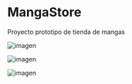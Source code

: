 # MangaStore
Proyecto prototipo de tienda de mangas

![imagen](https://user-images.githubusercontent.com/104238144/211173262-c2ea1b0e-5a31-4d88-bcc7-8a22e94de5b4.png)

![imagen](https://user-images.githubusercontent.com/104238144/211173243-5ddb65a1-3bd2-4ca2-aa95-ac58be393ec6.png)

![imagen](https://user-images.githubusercontent.com/104238144/211173347-896407a4-26f1-47ad-b094-9795e43dd496.png)
